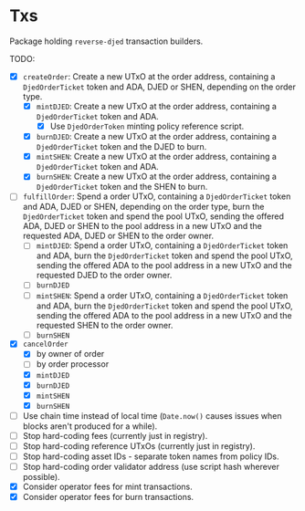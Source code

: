 # Txs

Package holding `reverse-djed` transaction builders.

TODO:
- [x] `createOrder`: Create a new UTxO at the order address, containing a `DjedOrderTicket` token and ADA, DJED or SHEN, depending on the order type.
  - [x] `mintDJED`: Create a new UTxO at the order address, containing a `DjedOrderTicket` token and ADA.
    - [x] Use `DjedOrderToken` minting policy reference script.
  - [x] `burnDJED`: Create a new UTxO at the order address, containing a `DjedOrderTicket` token and the DJED to burn.
  - [x] `mintSHEN`: Create a new UTxO at the order address, containing a `DjedOrderTicket` token and ADA.
  - [x] `burnSHEN`: Create a new UTxO at the order address, containing a `DjedOrderTicket` token and the SHEN to burn.
- [ ] `fulfillOrder`: Spend a order UTxO, containing a `DjedOrderTicket` token and ADA, DJED or SHEN, depending on the order type, burn the `DjedOrderTicket` token and spend the pool UTxO, sending the offered ADA, DJED or SHEN to the pool address in a new UTxO and the requested ADA, DJED or SHEN to the order owner.
  - [ ] `mintDJED`: Spend a order UTxO, containing a `DjedOrderTicket` token and ADA, burn the `DjedOrderTicket` token and spend the pool UTxO, sending the offered ADA to the pool address in a new UTxO and the requested DJED to the order owner.
  - [ ] `burnDJED`
  - [ ] `mintSHEN`: Spend a order UTxO, containing a `DjedOrderTicket` token and ADA, burn the `DjedOrderTicket` token and spend the pool UTxO, sending the offered ADA to the pool address in a new UTxO and the requested SHEN to the order owner.
  - [ ] `burnSHEN`
- [x] `cancelOrder`
  - [x] by owner of order
  - [ ] by order processor
  - [x] `mintDJED`
  - [x] `burnDJED`
  - [x] `mintSHEN`
  - [x] `burnSHEN`
- [ ] Use chain time instead of local time (`Date.now()` causes issues when blocks aren't produced for a while).
- [ ] Stop hard-coding fees (currently just in registry).
- [ ] Stop hard-coding reference UTxOs (currently just in registry).
- [ ] Stop hard-coding asset IDs - separate token names from policy IDs.
- [ ] Stop hard-coding order validator address (use script hash wherever possible).
- [x] Consider operator fees for mint transactions.
- [x] Consider operator fees for burn transactions.

